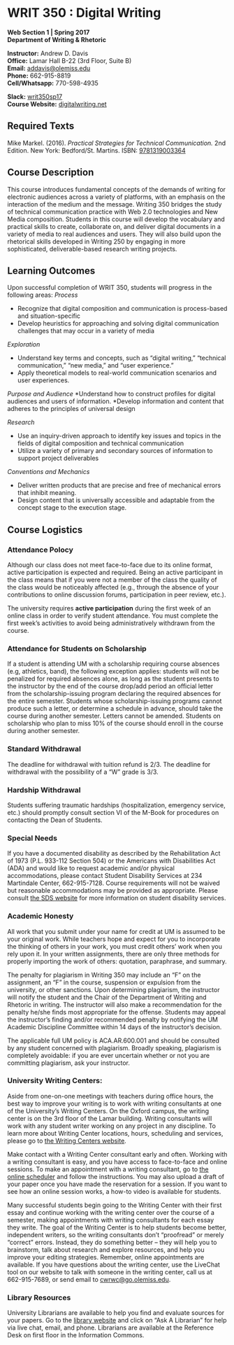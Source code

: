 # WRIT 350 : Digital Writing
**Web Section 1 | Spring 2017**  
**Department of Writing & Rhetoric**   

**Instructor:** Andrew D. Davis  
**Office:** Lamar Hall B-22 (3rd Floor, Suite B)  
**Email:** [addavis@olemiss.edu](addavis@olemiss.edu)  
**Phone:** 662-915-8819  
**Cell/Whatsapp:** 770-598-4935  

**Slack:** [writ350sp17](https://writ350sp17.slack.com)  
**Course Website:** [digitalwriting.net](http://digitalwriting.net)  

## Required Texts
Mike Markel. (2016). *Practical Strategies for Technical Communication.* 2nd Edition. New York: Bedford/St. Martins.
ISBN: [9781319003364](https://www.amazon.com/Practical-Strategies-Technical-Communication-Markel/dp/1319003362)

## Course Description
This course introduces fundamental concepts of the demands of writing for electronic audiences across a variety of platforms, with an emphasis on the interaction of the medium and the message. Writing 350 bridges the study of technical communication practice with Web 2.0 technologies and New Media composition. Students in this course will develop the vocabulary and practical skills to create, collaborate on, and deliver digital documents in a variety of media to real audiences and users. They will also build upon the rhetorical skills developed in Writing 250 by engaging in more sophisticated, deliverable-based research writing projects.

## Learning Outcomes
Upon successful completion of WRIT 350, students will progress in the following areas:
*Process*
* Recognize that digital composition and communication is process-based and situation-specific
* Develop heuristics for approaching and solving digital communication challenges that may occur in a variety of media

*Exploration*
* Understand key terms and concepts, such as “digital writing,” “technical communication,” “new media,” and “user experience.”
* Apply theoretical models to real-world communication scenarios and user experiences.

*Purpose and Audience*
*Understand how to construct profiles for digital audiences and users of information.
*Develop information and content that adheres to the principles of universal design

*Research*
* Use an inquiry-driven approach to identify key issues and topics in the fields of digital composition and technical communication
* Utilize a variety of primary and secondary sources of information to support project deliverables 

*Conventions and Mechanics*
* Deliver written products that are precise and free of mechanical errors that inhibit meaning.
* Design content that is universally accessible and adaptable from the concept stage to the execution stage.

## Course Logistics

### Attendance Polocy 
Although our class does not meet face-to-face due to its online format, active participation is expected and required. Being an active participant in the class means that if you were not a member of the class the quality of the class would be noticeably affected (e.g., through the absence of your contributions to online discussion forums, participation in peer review, etc.).

The university requires **active participation** during the first week of an online class in order to verify student attendance. You must complete the first week’s activities to avoid being administratively withdrawn from the course.

### Attendance for Students on Scholarship
If a student is attending UM with a scholarship requiring course absences (e.g, athletics, band), the following exception applies: students will not be penalized for required absences alone, as long as the student presents to the instructor by the end of the course drop/add period an official letter from the scholarship-issuing program declaring the required absences for the entire semester. Students whose scholarship-issuing programs cannot produce such a letter, or determine a schedule in advance, should take the course during another semester. Letters cannot be amended. Students on scholarship who plan to miss 10% of the course should enroll in the course during another semester.

### Standard Withdrawal
The deadline for withdrawal with tuition refund is 2/3. The deadline for withdrawal with the possibility of a “W” grade is 3/3.

### Hardship Withdrawal
Students suffering traumatic hardships (hospitalization, emergency service, etc.) should promptly consult section VI of the M-Book for procedures on contacting the Dean of Students.

### Special Needs
If you have a documented disability as described by the Rehabilitation Act of 1973 (P.L. 933-112 Section 504) or the Americans with Disabilities Act (ADA) and would like to request academic and/or physical accommodations, please contact Student Disability Services at 234 Martindale Center, 662-915-7128. Course requirements will not be waived but reasonable accommodations may be provided as appropriate. Please consult [the SDS website](http://www.olemiss.edu/depts/sds/) for more information on student disability services.

### Academic Honesty
All work that you submit under your name for credit at UM is assumed to be your original work. While teachers hope and expect for you to incorporate the thinking of others in your work, you must credit others’ work when you rely upon it. In your written assignments, there are only three methods for properly importing the work of others: quotation, paraphrase, and summary.

The penalty for plagiarism in Writing 350 may include an “F” on the assignment, an “F” in the course, suspension or expulsion from the university, or other sanctions. Upon determining plagiarism, the instructor will notify the student and the Chair of the Department of Writing and Rhetoric in writing. The instructor will also make a recommendation for the penalty he/she finds most appropriate for the offense. Students may appeal the instructor’s finding and/or recommended penalty by notifying the UM Academic Discipline Committee within 14 days of the instructor’s decision.

The applicable full UM policy is ACA.AR.600.001 and should be consulted by any student concerned with plagiarism. Broadly speaking, plagiarism is completely avoidable: if you are ever uncertain whether or not you are committing plagiarism, ask your instructor.

### University Writing Centers:
Aside from one-on-one meetings with teachers during office hours, the best way to improve your writing is to work with writing consultants at one of the University’s Writing Centers. On the Oxford campus, the writing center is on the 3rd floor of the Lamar building. Writing consultants will work with any student writer working on any project in any discipline. To learn more about Writing Center locations, hours, scheduling and services, please go to [the Writing Centers website](http://rhetoric.olemiss.edu/writing-centers/).

Make contact with a Writing Center consultant early and often. Working with a writing consultant is easy, and you have access to face-to-face and online sessions. To make an appointment with a writing consultant, go to [the online scheduler](http://olemiss.mywconline.com) and follow the instructions. You may also upload a draft of your paper once you have made the reservation for a session. If you want to see how an online session works, a how-to video is available for students.

Many successful students begin going to the Writing Center with their first essay and continue working with the writing center over the course of a semester, making appointments with writing consultants for each essay they write. The goal of the Writing Center is to help students become better, independent writers, so the writing consultants don’t “proofread” or merely “correct” errors. Instead, they do something better – they will help you to brainstorm, talk about research and explore resources, and help you improve your editing strategies. Remember, online appointments are available. If you have questions about the writing center, use the LiveChat tool on our website to talk with someone in the writing center, call us at 662-915-7689, or send email to [cwrwc@go.olemiss.edu](mailto:cwrwc@go.olemiss.edu).

### Library Resources
University Librarians are available to help you find and evaluate sources for your papers. Go to the [library website](http://www.libraries.olemiss.edu/uml/) and click on “Ask A Librarian” for help via live chat, email, and phone. Librarians are available at the Reference Desk on first floor in the Information Commons.
